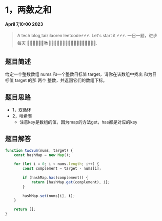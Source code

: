 # 1，两数之和
#### April 7,10:00 2023


> A tech blog,taizilaoren leetcode⚡⚡⚡.
> Let's start it ⚡⚡⚡.
> 一日一题，进步每天 📔📕📖📗📘📙📚📓📒📃📜📄🔖🍊🍋🍎🍑🍉🥦🌽🥙🤩😚🤗.

## 题目简述
给定一个整数数组 nums 和一个整数目标值 target，请你在该数组中找出 和为目标值 target  的那 两个 整数，并返回它们的数组下标。
## 题目思路
- 1，双循环
- 2，哈希表
    - 注意key是数组的值，因为map的方法get，has都是对应的key

## 题目解答

```js
function twoSum(nums, target) {
    const hashMap = new Map();
    
    for (let i = 0; i < nums.length; i++) {
        const complement = target - nums[i];
        
        if (hashMap.has(complement)) {
            return [hashMap.get(complement), i];
        }
        
        hashMap.set(nums[i], i);
    }
    
    return [];
}
```